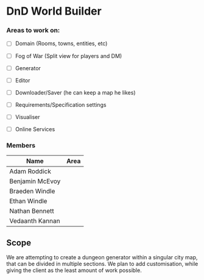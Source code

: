 # DnD World Builder

### Areas to work on:
 - [ ] Domain (Rooms, towns, entities, etc)
 - [ ] Fog of War (Split view for players and DM)
 - [ ] Generator
 - [ ] Editor
 - [ ] Downloader/Saver (he can keep a map he likes) 
 - [ ] Requirements/Specification settings
 - [ ] Visualiser
 - [ ] Online Services
 

### Members

| Name | Area |
| ------ | ------ |
| Adam Roddick |        |
| Benjamin McEvoy |        |
| Braeden Windle |        |
| Ethan Windle |        |
| Nathan Bennett |        |
| Vedaanth Kannan |        |

## Scope

We are attempting to create a dungeon generator within a singular city map, that can be divided in multiple sections. We plan to add customisation, while giving the client as the least amount of work possible. 

